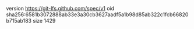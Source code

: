 version https://git-lfs.github.com/spec/v1
oid sha256:6581b3072888ab33e3a30cb3627aadf5a1b98d85ab322c1fcb66820b715ab183
size 1429
